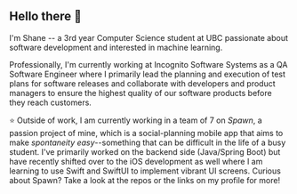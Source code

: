 ## Hello there 👋

<!--
**ShaneMander/ShaneMander** is a ✨ _special_ ✨ repository because its `README.md` (this file) appears on your GitHub profile.

Here are some ideas to get you started:

- 🔭 I’m currently working on ...
- 🌱 I’m currently learning ...
- 👯 I’m looking to collaborate on ...
- 🤔 I’m looking for help with ...
- 💬 Ask me about ...
- 📫 How to reach me: ...
- 😄 Pronouns: ...
- ⚡ Fun fact: ...
-->

I'm Shane -- a 3rd year Computer Science student at UBC passionate about software development and interested in machine learning. 

Professionally, I'm currently working at Incognito Software Systems as a QA Software Engineer where I primarily lead the planning and execution of test plans for software releases and collaborate with developers and product managers to ensure the highest quality of our software products before they reach customers.

⭐️ Outside of work, I am currently working in a team of 7 on _Spawn_, a passion project of mine, which is a social-planning mobile app that aims to make _spontaneity easy_--something that can be difficult in the life of a busy student. I've primarily worked on the backend side (Java/Spring Boot) but have recently shifted over to the iOS development as well where I am learning to use Swift and SwiftUI to implement vibrant UI screens. Curious about Spawn? Take a look at the repos or the links on my profile for more!
